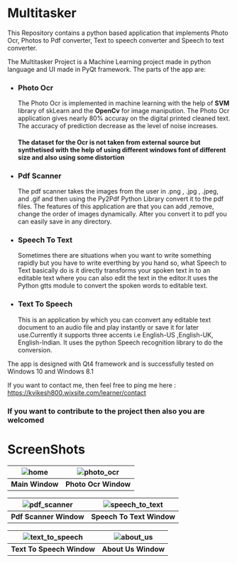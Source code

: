 # Multitasker
This Repository contains a python based application that implements Photo Ocr, Photos to Pdf converter, Text to speech converter and Speech to text converter.

The Multitasker Project is a Machine Learning project made in python language and  UI made in PyQt framework. 
The parts of the app are:

- ### Photo Ocr
  The Photo Ocr is implemented in machine learning with the help of **SVM** library of skLearn and the **OpenCv** for image manipution. 
  The Photo Ocr application gives nearly 80% accuray on the digital printed cleaned text. The accuracy of prediction decrease as the       level of noise increases.
  #### The dataset for the Ocr is not taken from external source but synthetised with the help of using different windows font of different size and also using  some distortion ####

- ### Pdf Scanner
  The pdf scanner takes the images from the user in .png , .jpg , .jpeg, and .gif and then using the  Py2Pdf Python Library convert it to the pdf files. The features of this application are that you can add ,remove, change the order of images dynamically. After you convert it to pdf you can easily save in any directory.
 
- ### Speech To Text
  Sometimes there are situations when you want to write something rapidly but you have to write everthing by you hand so, what Speech to Text basically do is it directly transforms your spoken text in to an editable text where you can also edit the text in the editor.It uses the Python gtts module to convert the spoken words to editable text.
  
- ### Text To Speech
  This is an application by which you can cconvert any editable text document to an audio file and play instantly or save it for later use.Currently it supports three accents i.e English-US ,English-UK, English-Indian. It uses the python Speech recognition library to do the conversion.
  
The app is designed with Qt4 framework and is successfully tested on Windows 10 and Windows 8.1 


If you want to contact me, then feel free to ping me here : https://kvikesh800.wixsite.com/learner/contact

### If you want to contribute to the project then also you are welcomed

# ScreenShots

| ![home](https://user-images.githubusercontent.com/11665612/27263683-3a7c69de-548c-11e7-931a-d25fb68dec94.png) | ![photo_ocr](https://user-images.githubusercontent.com/11665612/27263688-5bf59432-548c-11e7-8a64-d26afa92eef0.png) |
|:---:|:---:|
| **Main Window** | **Photo Ocr Window** |

| ![pdf_scanner](https://user-images.githubusercontent.com/11665612/27263706-ab55c254-548c-11e7-9f0d-365165f65dfb.png) | ![speech_to_text](https://user-images.githubusercontent.com/11665612/27263721-af28dd08-548c-11e7-97c2-4e48e4d63bd5.png) | 
|:---:|:---:|
| **Pdf Scanner Window** | **Speech To Text Window** | 

| ![text_to_speech](https://user-images.githubusercontent.com/11665612/27263722-b6875f48-548c-11e7-9710-37cbd36213c2.png) | ![about_us](https://user-images.githubusercontent.com/11665612/27263723-ba2faa06-548c-11e7-921a-06b2a0af0185.png) | 
|:---:|:---:|
| **Text To Speech Window** | **About Us Window** | 
